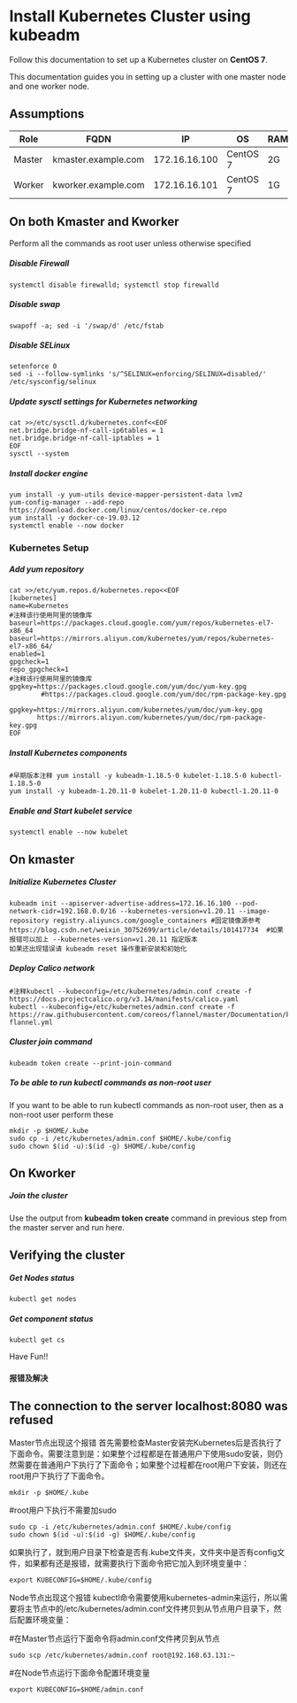 # Install Kubernetes Cluster using kubeadm
Follow this documentation to set up a Kubernetes cluster on __CentOS 7__.

This documentation guides you in setting up a cluster with one master node and one worker node.

## Assumptions
|Role|FQDN|IP|OS|RAM|CPU|
|----|----|----|----|----|----|
|Master|kmaster.example.com|172.16.16.100|CentOS 7|2G|2|
|Worker|kworker.example.com|172.16.16.101|CentOS 7|1G|1|

## On both Kmaster and Kworker
Perform all the commands as root user unless otherwise specified
##### Disable Firewall
```
systemctl disable firewalld; systemctl stop firewalld
```
##### Disable swap
```
swapoff -a; sed -i '/swap/d' /etc/fstab
```
##### Disable SELinux
```
setenforce 0
sed -i --follow-symlinks 's/^SELINUX=enforcing/SELINUX=disabled/' /etc/sysconfig/selinux
```
##### Update sysctl settings for Kubernetes networking
```
cat >>/etc/sysctl.d/kubernetes.conf<<EOF
net.bridge.bridge-nf-call-ip6tables = 1
net.bridge.bridge-nf-call-iptables = 1
EOF
sysctl --system
```
##### Install docker engine
```
yum install -y yum-utils device-mapper-persistent-data lvm2
yum-config-manager --add-repo https://download.docker.com/linux/centos/docker-ce.repo
yum install -y docker-ce-19.03.12 
systemctl enable --now docker
```
### Kubernetes Setup
##### Add yum repository
```
cat >>/etc/yum.repos.d/kubernetes.repo<<EOF
[kubernetes]
name=Kubernetes
#注释该行使用阿里的镜像库 baseurl=https://packages.cloud.google.com/yum/repos/kubernetes-el7-x86_64
baseurl=https://mirrors.aliyun.com/kubernetes/yum/repos/kubernetes-el7-x86_64/
enabled=1
gpgcheck=1
repo_gpgcheck=1
#注释该行使用阿里的镜像库 gpgkey=https://packages.cloud.google.com/yum/doc/yum-key.gpg
        #https://packages.cloud.google.com/yum/doc/rpm-package-key.gpg

gpgkey=https://mirrors.aliyun.com/kubernetes/yum/doc/yum-key.gpg 
       https://mirrors.aliyun.com/kubernetes/yum/doc/rpm-package-key.gpg        
EOF

```
##### Install Kubernetes components
```
#早期版本注释 yum install -y kubeadm-1.18.5-0 kubelet-1.18.5-0 kubectl-1.18.5-0
yum install -y kubeadm-1.20.11-0 kubelet-1.20.11-0 kubectl-1.20.11-0
```
##### Enable and Start kubelet service
```
systemctl enable --now kubelet
```
## On kmaster
##### Initialize Kubernetes Cluster
```
kubeadm init --apiserver-advertise-address=172.16.16.100 --pod-network-cidr=192.168.0.0/16 --kubernetes-version=v1.20.11 --image-repository registry.aliyuncs.com/google_containers #固定镜像源参考https://blog.csdn.net/weixin_30752699/article/details/101417734  #如果报错可以加上 --kubernetes-version=v1.20.11 指定版本
如果还出现错误请 kubeadm reset 操作重新安装和初始化
```
##### Deploy Calico network
```
#注释kubectl --kubeconfig=/etc/kubernetes/admin.conf create -f https://docs.projectcalico.org/v3.14/manifests/calico.yaml
kubectl --kubeconfig=/etc/kubernetes/admin.conf create -f https://raw.githubusercontent.com/coreos/flannel/master/Documentation/kube-flannel.yml
```
##### Cluster join command
```
kubeadm token create --print-join-command
```
##### To be able to run kubectl commands as non-root user
If you want to be able to run kubectl commands as non-root user, then as a non-root user perform these
```
mkdir -p $HOME/.kube
sudo cp -i /etc/kubernetes/admin.conf $HOME/.kube/config
sudo chown $(id -u):$(id -g) $HOME/.kube/config

```
## On Kworker
##### Join the cluster
Use the output from __kubeadm token create__ command in previous step from the master server and run here.

## Verifying the cluster
##### Get Nodes status
```
kubectl get nodes
```
##### Get component status
```
kubectl get cs
```

Have Fun!!

#### 报错及解决
## The connection to the server localhost:8080 was refused
Master节点出现这个报错
首先需要检查Master安装完Kubernetes后是否执行了下面命令。需要注意到是：如果整个过程都是在普通用户下使用sudo安装，则仍然需要在普通用户下执行了下面命令；如果整个过程都在root用户下安装，则还在root用户下执行了下面命令。
```
mkdir -p $HOME/.kube
```
#root用户下执行不需要加sudo
```
sudo cp -i /etc/kubernetes/admin.conf $HOME/.kube/config
sudo chown $(id -u):$(id -g) $HOME/.kube/config
```
如果执行了，就到用户目录下检查是否有.kube文件夹，文件夹中是否有config文件，如果都有还是报错，就需要执行下面命令把它加入到环境变量中：
```
export KUBECONFIG=$HOME/.kube/config
```
Node节点出现这个报错
kubectl命令需要使用kubernetes-admin来运行，所以需要将主节点中的/etc/kubernetes/admin.conf文件拷贝到从节点用户目录下，然后配置环境变量：

#在Master节点运行下面命令将admin.conf文件拷贝到从节点
```
sudo scp /etc/kubernetes/admin.conf root@192.168.63.131:~
```
#在Node节点运行下面命令配置环境变量
```
export KUBECONFIG=$HOME/admin.conf
```

